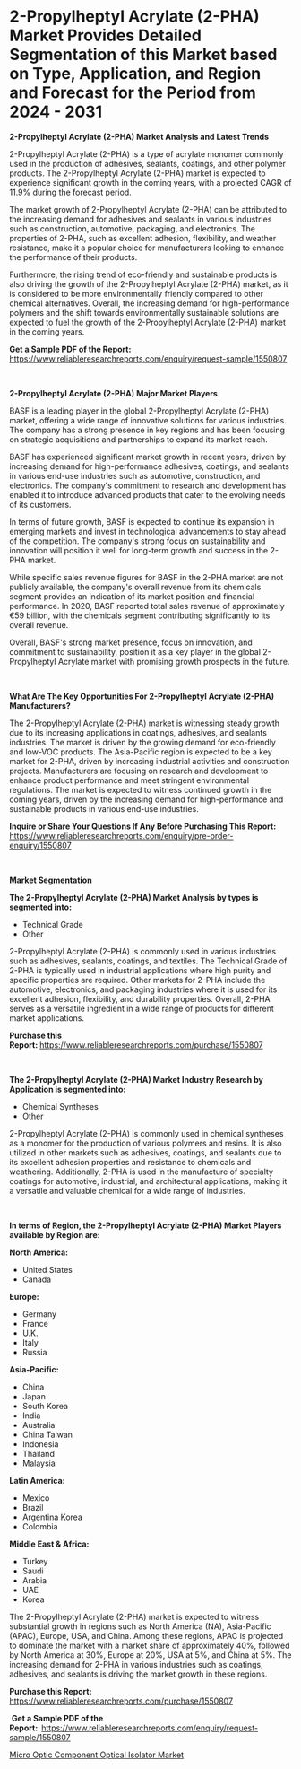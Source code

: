 <p><h1>2-Propylheptyl Acrylate (2-PHA) Market Provides Detailed Segmentation of this Market based on Type, Application, and Region and Forecast for the Period from 2024 - 2031</h1></p><p><strong>2-Propylheptyl Acrylate (2-PHA) Market Analysis and Latest Trends</strong></p>
<p><p>2-Propylheptyl Acrylate (2-PHA) is a type of acrylate monomer commonly used in the production of adhesives, sealants, coatings, and other polymer products. The 2-Propylheptyl Acrylate (2-PHA) market is expected to experience significant growth in the coming years, with a projected CAGR of 11.9% during the forecast period.</p><p>The market growth of 2-Propylheptyl Acrylate (2-PHA) can be attributed to the increasing demand for adhesives and sealants in various industries such as construction, automotive, packaging, and electronics. The properties of 2-PHA, such as excellent adhesion, flexibility, and weather resistance, make it a popular choice for manufacturers looking to enhance the performance of their products.</p><p>Furthermore, the rising trend of eco-friendly and sustainable products is also driving the growth of the 2-Propylheptyl Acrylate (2-PHA) market, as it is considered to be more environmentally friendly compared to other chemical alternatives. Overall, the increasing demand for high-performance polymers and the shift towards environmentally sustainable solutions are expected to fuel the growth of the 2-Propylheptyl Acrylate (2-PHA) market in the coming years.</p></p>
<p><strong>Get a Sample PDF of the Report:&nbsp;</strong> <a href="https://www.reliableresearchreports.com/enquiry/request-sample/1550807">https://www.reliableresearchreports.com/enquiry/request-sample/1550807</a></p>
<p>&nbsp;</p>
<p><strong>2-Propylheptyl Acrylate (2-PHA) Major Market Players</strong></p>
<p><p>BASF is a leading player in the global 2-Propylheptyl Acrylate (2-PHA) market, offering a wide range of innovative solutions for various industries. The company has a strong presence in key regions and has been focusing on strategic acquisitions and partnerships to expand its market reach.</p><p>BASF has experienced significant market growth in recent years, driven by increasing demand for high-performance adhesives, coatings, and sealants in various end-use industries such as automotive, construction, and electronics. The company's commitment to research and development has enabled it to introduce advanced products that cater to the evolving needs of its customers.</p><p>In terms of future growth, BASF is expected to continue its expansion in emerging markets and invest in technological advancements to stay ahead of the competition. The company's strong focus on sustainability and innovation will position it well for long-term growth and success in the 2-PHA market.</p><p>While specific sales revenue figures for BASF in the 2-PHA market are not publicly available, the company's overall revenue from its chemicals segment provides an indication of its market position and financial performance. In 2020, BASF reported total sales revenue of approximately €59 billion, with the chemicals segment contributing significantly to its overall revenue.</p><p>Overall, BASF's strong market presence, focus on innovation, and commitment to sustainability, position it as a key player in the global 2-Propylheptyl Acrylate market with promising growth prospects in the future.</p></p>
<p>&nbsp;</p>
<p><strong>What Are The Key Opportunities For 2-Propylheptyl Acrylate (2-PHA) Manufacturers?</strong></p>
<p><p>The 2-Propylheptyl Acrylate (2-PHA) market is witnessing steady growth due to its increasing applications in coatings, adhesives, and sealants industries. The market is driven by the growing demand for eco-friendly and low-VOC products. The Asia-Pacific region is expected to be a key market for 2-PHA, driven by increasing industrial activities and construction projects. Manufacturers are focusing on research and development to enhance product performance and meet stringent environmental regulations. The market is expected to witness continued growth in the coming years, driven by the increasing demand for high-performance and sustainable products in various end-use industries.</p></p>
<p><strong>Inquire or Share Your Questions If Any Before Purchasing This Report:</strong> <a href="https://www.reliableresearchreports.com/enquiry/pre-order-enquiry/1550807">https://www.reliableresearchreports.com/enquiry/pre-order-enquiry/1550807</a></p>
<p>&nbsp;</p>
<p><strong>Market Segmentation</strong></p>
<p><strong>The 2-Propylheptyl Acrylate (2-PHA) Market Analysis by types is segmented into:</strong></p>
<p><ul><li>Technical Grade</li><li>Other</li></ul></p>
<p><p>2-Propylheptyl Acrylate (2-PHA) is commonly used in various industries such as adhesives, sealants, coatings, and textiles. The Technical Grade of 2-PHA is typically used in industrial applications where high purity and specific properties are required. Other markets for 2-PHA include the automotive, electronics, and packaging industries where it is used for its excellent adhesion, flexibility, and durability properties. Overall, 2-PHA serves as a versatile ingredient in a wide range of products for different market applications.</p></p>
<p><strong>Purchase this Report:&nbsp;</strong><a href="https://www.reliableresearchreports.com/purchase/1550807">https://www.reliableresearchreports.com/purchase/1550807</a></p>
<p>&nbsp;</p>
<p><strong>The 2-Propylheptyl Acrylate (2-PHA) Market Industry Research by Application is segmented into:</strong></p>
<p><ul><li>Chemical Syntheses</li><li>Other</li></ul></p>
<p><p>2-Propylheptyl Acrylate (2-PHA) is commonly used in chemical syntheses as a monomer for the production of various polymers and resins. It is also utilized in other markets such as adhesives, coatings, and sealants due to its excellent adhesion properties and resistance to chemicals and weathering. Additionally, 2-PHA is used in the manufacture of specialty coatings for automotive, industrial, and architectural applications, making it a versatile and valuable chemical for a wide range of industries.</p></p>
<p>&nbsp;</p>
<p><strong>In terms of Region, the 2-Propylheptyl Acrylate (2-PHA) Market Players available by Region are:</strong></p>
<p>
    <p> <strong> North America: </strong>
        <ul>
            <li>United States</li>
            <li>Canada</li>
        </ul>
        </p> 
    <p> <strong> Europe: </strong>
        <ul>
            <li>Germany</li>
            <li>France</li>
            <li>U.K.</li>
            <li>Italy</li>
            <li>Russia</li>
        </ul>
        </p> 
    <p> <strong> Asia-Pacific: </strong>
        <ul>
            <li>China</li>
            <li>Japan</li>
            <li>South Korea</li>
            <li>India</li>
            <li>Australia</li>
            <li>China Taiwan</li>
            <li>Indonesia</li>
            <li>Thailand</li>
            <li>Malaysia</li>
        </ul>
        </p> 
    <p> <strong> Latin America: </strong>
        <ul>
            <li>Mexico</li>
            <li>Brazil</li>
            <li>Argentina Korea</li>
            <li>Colombia</li>
        </ul>
        </p> 
    <p> <strong> Middle East & Africa: </strong>
        <ul>
            <li>Turkey</li>
            <li>Saudi</li>
            <li>Arabia</li>
            <li>UAE</li>
            <li>Korea</li>
        </ul>
    </p>
    </p>
<p><p>The 2-Propylheptyl Acrylate (2-PHA) market is expected to witness substantial growth in regions such as North America (NA), Asia-Pacific (APAC), Europe, USA, and China. Among these regions, APAC is projected to dominate the market with a market share of approximately 40%, followed by North America at 30%, Europe at 20%, USA at 5%, and China at 5%. The increasing demand for 2-PHA in various industries such as coatings, adhesives, and sealants is driving the market growth in these regions.</p></p>
<p><strong>Purchase this Report: </strong><a href="https://www.reliableresearchreports.com/purchase/1550807">https://www.reliableresearchreports.com/purchase/1550807</a></p>
<p>&nbsp;<strong>Get a Sample PDF of the Report:&nbsp;&nbsp;</strong><a href="https://www.reliableresearchreports.com/enquiry/request-sample/1550807">https://www.reliableresearchreports.com/enquiry/request-sample/1550807</a></p>
<p><strong></strong></p>
<p><p><a href="https://pretty-mail-caf.notion.site/Micro-Optic-Component-Optical-Isolator-Market-Research-Report-Reveals-The-Latest-Trends-And-Opportun-d2601dbf3bf0440096dddcba3335312f">Micro Optic Component Optical Isolator Market</a></p></p>